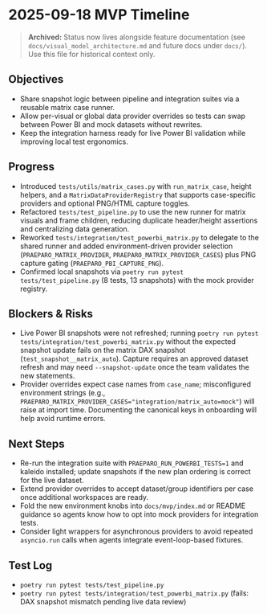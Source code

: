 # 2025-09-18 MVP Timeline

> **Archived:** Status now lives alongside feature documentation (see `docs/visual_model_architecture.md` and future docs under `docs/`). Use this file for historical context only.

## Objectives
- Share snapshot logic between pipeline and integration suites via a reusable matrix case runner.
- Allow per-visual or global data provider overrides so tests can swap between Power BI and mock datasets without rewrites.
- Keep the integration harness ready for live Power BI validation while improving local test ergonomics.

## Progress
- Introduced `tests/utils/matrix_cases.py` with `run_matrix_case`, height helpers, and a `MatrixDataProviderRegistry` that supports case-specific providers and optional PNG/HTML capture toggles.
- Refactored `tests/test_pipeline.py` to use the new runner for matrix visuals and frame children, reducing duplicate header/height assertions and centralizing data generation.
- Reworked `tests/integration/test_powerbi_matrix.py` to delegate to the shared runner and added environment-driven provider selection (`PRAEPARO_MATRIX_PROVIDER`, `PRAEPARO_MATRIX_PROVIDER_CASES`) plus PNG capture gating (`PRAEPARO_PBI_CAPTURE_PNG`).
- Confirmed local snapshots via `poetry run pytest tests/test_pipeline.py` (8 tests, 13 snapshots) with the mock provider registry.

## Blockers & Risks
- Live Power BI snapshots were not refreshed; running `poetry run pytest tests/integration/test_powerbi_matrix.py` without the expected snapshot update fails on the matrix DAX snapshot (`test_snapshot__matrix_auto`). Capture requires an approved dataset refresh and may need `--snapshot-update` once the team validates the new statements.
- Provider overrides expect case names from `case_name`; misconfigured environment strings (e.g., `PRAEPARO_MATRIX_PROVIDER_CASES="integration/matrix_auto=mock"`) will raise at import time. Documenting the canonical keys in onboarding will help avoid runtime errors.

## Next Steps
- Re-run the integration suite with `PRAEPARO_RUN_POWERBI_TESTS=1` and kaleido installed; update snapshots if the new plan ordering is correct for the live dataset.
- Extend provider overrides to accept dataset/group identifiers per case once additional workspaces are ready.
- Fold the new environment knobs into `docs/mvp/index.md` or README guidance so agents know how to opt into mock providers for integration tests.
- Consider light wrappers for asynchronous providers to avoid repeated `asyncio.run` calls when agents integrate event-loop-based fixtures.

## Test Log
- `poetry run pytest tests/test_pipeline.py`
- `poetry run pytest tests/integration/test_powerbi_matrix.py` (fails: DAX snapshot mismatch pending live data review)
